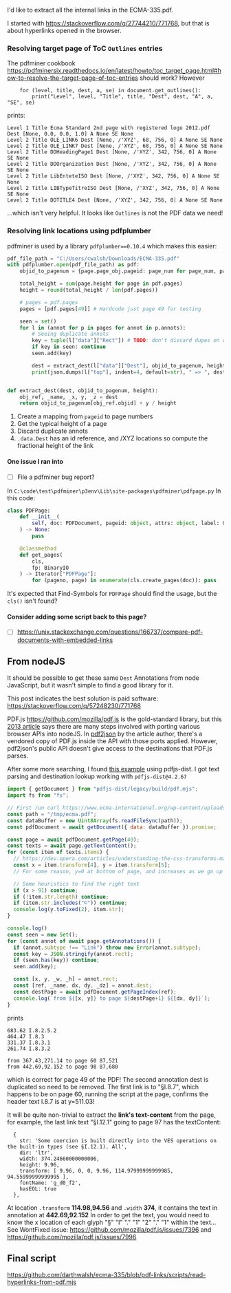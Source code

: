 I'd like to extract all the internal links in the ECMA-335.pdf.

I started with https://stackoverflow.com/q/27744210/771768, but that is about hyperlinks opened in the browser.
### Resolving target page of ToC `Outlines` entries
The pdfminer cookbook https://pdfminersix.readthedocs.io/en/latest/howto/toc_target_page.html#how-to-resolve-the-target-page-of-toc-entries should work?
However
```
    for (level, title, dest, a, se) in document.get_outlines():
        print("Level", level, "Title", title, "Dest", dest, "A", a, "SE", se)
```
prints:
```
Level 1 Title Ecma Standard 2nd page with registered logo 2012.pdf Dest [None, 0.0, 0.0, 1.0] A None SE None
Level 2 Title OLE_LINK6 Dest [None, /'XYZ', 68, 756, 0] A None SE None
Level 2 Title OLE_LINK7 Dest [None, /'XYZ', 68, 756, 0] A None SE None
Level 2 Title DDHeadingPage1 Dest [None, /'XYZ', 342, 756, 0] A None SE None
Level 2 Title DDOrganization Dest [None, /'XYZ', 342, 756, 0] A None SE None
Level 2 Title LibEnteteISO Dest [None, /'XYZ', 342, 756, 0] A None SE None
Level 2 Title LIBTypeTitreISO Dest [None, /'XYZ', 342, 756, 0] A None SE None
Level 2 Title DDTITLE4 Dest [None, /'XYZ', 342, 756, 0] A None SE None
```
...which isn't very helpful. It looks like `Outlines` is not the PDF data we need!

### Resolving link locations using pdfplumber
pdfminer is used by a library `pdfplumber==0.10.4` which makes this easier:
```python
pdf_file_path = "C:/Users/cwalsh/Downloads/ECMA-335.pdf"
with pdfplumber.open(pdf_file_path) as pdf:
	objid_to_pagenum = {page.page_obj.pageid: page_num for page_num, page in enumerate(pdf.pages, 1)}

	total_height = sum(page.height for page in pdf.pages)
	height = round(total_height / len(pdf.pages))

	# pages = pdf.pages
	pages = [pdf.pages[49]] # Hardcode just page 49 for testing

	seen = set()        
	for l in (annot for p in pages for annot in p.annots):
		# Seeing duplicate annots
		key = tuple(l["data"]["Rect"]) # TODO: don't discard dupes on different pages: key needs to include page num
		if key in seen: continue
		seen.add(key)

		dest = extract_dest(l["data"]["Dest"], objid_to_pagenum, height)
		print(json.dumps(l["top"], indent=4, default=str), " => ", dest)


def extract_dest(dest, objid_to_pagenum, height):
    obj_ref, _name, _x, y, _z = dest
    return objid_to_pagenum[obj_ref.objid] + y / height
```
1. Create a mapping from `pageid` to page numbers
2. Get the typical height of a page
3. Discard duplicate annots
4. `.data.Dest` has an id reference, and /XYZ locations so compute the fractional height of the link

#### One issue I ran into
- [ ] File a pdfminer bug report?

In `C:\code\test\pdfminer\p3env\Lib\site-packages\pdfminer\pdfpage.py`
In this code:
```python
class PDFPage:
    def __init__(
        self, doc: PDFDocument, pageid: object, attrs: object, label: Optional[str]
    ) -> None:
        pass

    @classmethod
    def get_pages(
        cls,
        fp: BinaryIO
    ) -> Iterator["PDFPage"]:
        for (pageno, page) in enumerate(cls.create_pages(doc)): pass
```
It's expected that Find-Symbols for `PDFPage` should find the usage, but the `cls()` isn't found?

#### Consider adding some script back to this page?

- [ ] https://unix.stackexchange.com/questions/166737/compare-pdf-documents-with-embedded-links

## From nodeJS
It should be possible to get these same `Dest` Annotations from node JavaScript, but it wasn't simple to find a good library for it.

This post indicates the best solution is paid software: https://stackoverflow.com/q/57248230/771768

PDF.js https://github.com/mozilla/pdf.js is the gold-standard library, but this [2013 article](https://www.codeproject.com/Articles/568136/Porting-and-Extending-PDFJS-to-NodeJS) says there are many steps involved with porting various browser APIs into nodeJS. In [pdf2json](https://github.com/modesty/pdf2json) by the article author, there's a vendored copy of PDF.js inside the API with those ports applied. However, pdf2json's public API doesn't give access to the destinations that PDF.js parses.

After some more searching, I found [this example](https://github.com/mozilla/pdf.js/blob/master/examples/node/getinfo.mjs) using pdfjs-dist.
I got text parsing and destination lookup working with `pdfjs-dist@4.2.67`
```js
import { getDocument } from "pdfjs-dist/legacy/build/pdf.mjs";
import fs from "fs";

// First run curl https://www.ecma-international.org/wp-content/uploads/ECMA-335_6th_edition_june_2012.pdf -o /tmp/ecma.pdf
const path = "/tmp/ecma.pdf";
const dataBuffer = new Uint8Array(fs.readFileSync(path));
const pdfDocument = await getDocument({ data: dataBuffer }).promise;

const page = await pdfDocument.getPage(49);
const texts = await page.getTextContent();
for (const item of texts.items) {
  // https://dev.opera.com/articles/understanding-the-css-transforms-matrix/
  const x = item.transform[4], y = item.transform[5]; 
  // For some reason, y=0 at bottom of page, and increases as we go up

  // Some heuristics to find the right text
  if (x > 91) continue;
  if (!item.str.length) continue;
  if (item.str.includes("©")) continue;
  console.log(y.toFixed(2), item.str);
}

console.log()
const seen = new Set();
for (const annot of await page.getAnnotations()) {
  if (annot.subtype !== "Link") throw new Error(annot.subtype);
  const key = JSON.stringify(annot.rect);
  if (seen.has(key)) continue;
  seen.add(key);

  const [x, y, _w, _h] = annot.rect;
  const [ref, _name, dx, dy, _dz] = annot.dest;
  const destPage = await pdfDocument.getPageIndex(ref);
  console.log(`from ${[x, y]} to page ${destPage+1} ${[dx, dy]}`);
}
```
prints
```
683.62 I.8.2.5.2
464.47 I.8.3
331.37 I.8.3.1
261.74 I.8.3.2

from 367.43,271.14 to page 60 87,521
from 442.69,92.152 to page 98 87,680
```
which is correct for page 49 of the PDF!
The second annotation dest is duplicated so need to be removed.
The first link is to "§I.8.7", which happens to be on page 60, running the script at the page, confirms the header text I.8.7 is at y=511.03!

It will be quite non-trivial to extract the **link's text-content** from the page, for example, the last link text "§I.12.1" going to page 97 has the textContent:
```
  {
    str: 'Some coercion is built directly into the VES operations on the built-in types (see §I.12.1). All',
    dir: 'ltr',
    width: 374.24660000000006,
    height: 9.96,
    transform: [ 9.96, 0, 0, 9.96, 114.97999999999985, 94.55999999999995 ],
    fontName: 'g_d0_f2',
    hasEOL: true
  },
```
At location `.transform` **114.98,94.56** and `.width`  **374**, it contains the text in annotation at **442.69,92.152**
In order to get the text, you would need to know the x location of each glyph "§" "I" "." "1" "2" "." "1" within the text...
See WontFixed issue: https://github.com/mozilla/pdf.js/issues/7396 and https://github.com/mozilla/pdf.js/issues/7996

## Final script
https://github.com/darthwalsh/ecma-335/blob/pdf-links/scripts/read-hyperlinks-from-pdf.mjs
